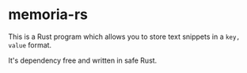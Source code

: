 # memoria-rs

This is a Rust program which allows you to store text snippets in a `key, value` format.

It's dependency free and written in safe Rust.
